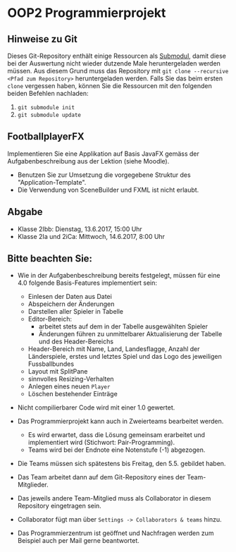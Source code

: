 # OOP2 Programmierprojekt

## Hinweise zu Git
Dieses Git-Repository enthält einige Ressourcen als [Submodul](https://git-scm.com/book/de/v1/Git-Tools-Submodule), damit diese bei der Auswertung nicht wieder dutzende Male heruntergeladen werden müssen.
Aus diesem Grund muss das Repository mit `git clone --recursive <Pfad zum Repository>` heruntergeladen werden. Falls Sie das beim ersten `clone` vergessen haben, können Sie die Ressourcen mit den folgenden beiden Befehlen nachladen:
1. `git submodule init`
2. `git submodule update`

## FootballplayerFX
Implementieren Sie eine Applikation auf Basis JavaFX gemäss der Aufgabenbeschreibung aus der Lektion (siehe Moodle). 
 - Benutzen Sie zur Umsetzung die vorgegebene Struktur des "Application-Template".
 - Die Verwendung von SceneBuilder und FXML ist nicht erlaubt.


## Abgabe
- Klasse 2Ibb: Dienstag, 13.6.2017, 15:00 Uhr
- Klasse 2Ia und 2iCa: Mittwoch, 14.6.2017, 8:00 Uhr


## Bitte beachten Sie:
 - Wie in der Aufgabenbeschreibung bereits festgelegt, müssen für eine 4.0 folgende Basis-Features implementiert sein:
   - Einlesen der Daten aus Datei
   - Abspeichern der Änderungen
   - Darstellen aller Spieler in Tabelle
   - Editor-Bereich:
     - arbeitet stets auf dem in der Tabelle ausgewählten Spieler
     - Änderungen führen zu unmittelbarer Aktualisierung der Tabelle und des Header-Bereichs
   - Header-Bereich mit Name, Land, Landesflagge, Anzahl der Länderspiele, erstes und letztes Spiel und das Logo des jeweiligen Fussballbundes
   - Layout mit SplitPane
   - sinnvolles Resizing-Verhalten
   - Anlegen eines neuen `Player`
   - Löschen bestehender Einträge  
   
 - Nicht compilierbarer Code wird mit einer 1.0 gewertet.

 - Das Programmierprojekt kann auch in Zweierteams bearbeitet werden. 
   - Es wird erwartet, dass die Lösung gemeinsam erarbeitet und implementiert wird (Stichwort: Pair-Programming).
   - Teams wird bei der Endnote eine Notenstufe (-1) abgezogen.
 
 - Die Teams müssen sich spätestens bis Freitag, den 5.5. gebildet haben.
 
 - Das Team arbeitet dann auf dem Git-Repository eines der Team-Mitglieder.
 
 - Das jeweils andere Team-Mitglied muss als Collaborator in diesem Repository eingetragen sein.
 
 - Collaborator fügt man über `Settings -> Collaborators & teams` hinzu.
 
 - Das Programmierzentrum ist geöffnet und Nachfragen werden zum Beispiel auch per Mail gerne beantwortet.
